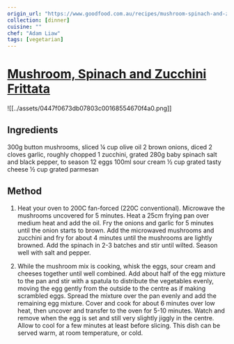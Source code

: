 ```yaml
---
origin_url: "https://www.goodfood.com.au/recipes/mushroom-spinach-and-zucchini-frittata-20220321-h22jqm"
collection: [dinner]
cuisine: ""
chef: "Adam Liaw"
tags: [vegetarian]
---
```

# [Mushroom, Spinach and Zucchini Frittata](https://www.goodfood.com.au/recipes/mushroom-spinach-and-zucchini-frittata-20220321-h22jqm)
![[../assets/0447f0673db07803c00168554670f4a0.png]]

## Ingredients

300g button mushrooms, sliced
¼ cup olive oil
2 brown onions, diced
2 cloves garlic, roughly chopped
1 zucchini, grated
280g baby spinach
salt and black pepper, to season
12 eggs
100ml sour cream
½ cup grated tasty cheese
½ cup grated parmesan

## Method

1. Heat your oven to 200C fan-forced (220C conventional). Microwave the mushrooms uncovered for 5 minutes. Heat a 25cm frying pan over medium heat and add the oil. Fry the onions and garlic for 5 minutes until the onion starts to brown. Add the microwaved mushrooms and zucchini and fry for about 4 minutes until the mushrooms are lightly browned. Add the spinach in 2-3 batches and stir until wilted. Season well with salt and pepper.

2. While the mushroom mix is cooking, whisk the eggs, sour cream and cheeses together until well combined. Add about half of the egg mixture to the pan and stir with a spatula to distribute the vegetables evenly, moving the egg gently from the outside to the centre as if making scrambled eggs. Spread the mixture over the pan evenly and add the remaining egg mixture. Cover and cook for about 6 minutes over low heat, then uncover and transfer to the oven for 5-10 minutes. Watch and remove when the egg is set and still very slightly jiggly in the centre. Allow to cool for a few minutes at least before slicing. This dish can be served warm, at room temperature, or cold.